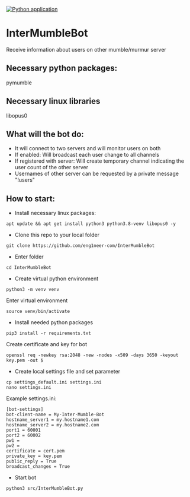 [![Python application](https://github.com/eng1neer-com/InterMumbleBot/actions/workflows/python-app.yml/badge.svg)](https://github.com/eng1neer-com/InterMumbleBot/actions/workflows/python-app.yml)

# InterMumbleBot
Receive information about users on other mumble/murmur server

## Necessary python packages:
pymumble

## Necessary linux libraries
libopus0

## What will the bot do:
- It will connect to two servers and will monitor users on both
- If enabled: Will broadcast each user change to all channels
- If registered with server: Will create temporary channel indicating the user count of the other server
- Usernames of other server can be requested by a private message "!users"

## How to start:
- Install necessary linux packages:
```
apt update && apt get install python3 python3.8-venv libopus0 -y
```
- Clone this repo to your local folder
```
git clone https://github.com/eng1neer-com/InterMumbleBot
```
- Enter folder
```
cd InterMumbleBot
```
- Create virtual python environment
```
python3 -m venv venv
```
Enter virtual environment
```
source venv/bin/activate
```
- Install needed python packages
```
pip3 install -r requirements.txt
```
Create certificate and key for bot
```
openssl req -newkey rsa:2048 -new -nodes -x509 -days 3650 -keyout key.pem -out $
```
- Create local settings file and set parameter
```
cp settings_default.ini settings.ini
nano settings.ini
```
Example settings.ini:
```
[bot-settings]
bot-client-name = My-Inter-Mumble-Bot
hostname_server1 = my.hostname1.com
hostname_server2 = my.hostname2.com
port1 = 60001
port2 = 60002
pw1 =
pw2 =
certificate = cert.pem
private_key = key.pem
public_reply = True
broadcast_changes = True
```
- Start bot
```
python3 src/InterMumbleBot.py
```

